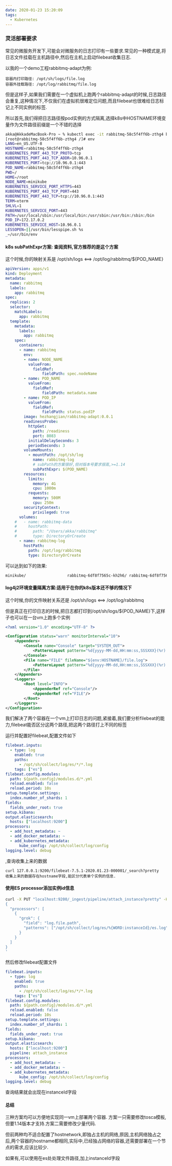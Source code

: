 ```yaml
---
date: 2020-01-23 15:20:09
tags:
  - Kubernetes
---
```

### 灵活部署要求

常见的微服务开发下,可能会对微服务的日志打印有一些要求.常见的一种模式是,将日志文件挂载在主机路径中,然后在主机上启动filebeat收集日志.

以我的一个demo工程rabbitmq-adapt为例: 

```
容器内打印路径: /opt/sh/logs/file.log
容器外挂载路径: /opt/log/rabbitmq/file.log
```

但是这样子,如果我们需要在一个虚拟机上跑两个rabbitmq-adapt的时候,日志路径会重复,这种情况下,不仅我们在虚拟机很难定位问题,而且filebeat也很难给日志标记上不同实例的标签.

所以首先,我们得把日志路径按pod实例的方式隔离,选择k8s中HOSTNAME环境变量作为文件路径前缀是一个不错的选择

```bash
akka@AkkadeMacBook-Pro ~ % kubectl exec -it rabbitmq-58c5f4ff6b-zthg4 bash
[root@rabbitmq-58c5f4ff6b-zthg4 /]# env
LANG=en_US.UTF-8
HOSTNAME=rabbitmq-58c5f4ff6b-zthg4
KUBERNETES_PORT_443_TCP_PROTO=tcp
KUBERNETES_PORT_443_TCP_ADDR=10.96.0.1
KUBERNETES_PORT=tcp://10.96.0.1:443
POD_NAME=rabbitmq-58c5f4ff6b-zthg4
PWD=/
HOME=/root
NODE_NAME=minikube
KUBERNETES_SERVICE_PORT_HTTPS=443
KUBERNETES_PORT_443_TCP_PORT=443
KUBERNETES_PORT_443_TCP=tcp://10.96.0.1:443
TERM=xterm
SHLVL=1
KUBERNETES_SERVICE_PORT=443
PATH=/usr/local/sbin:/usr/local/bin:/usr/sbin:/usr/bin:/sbin:/bin
POD_IP=172.17.0.2
KUBERNETES_SERVICE_HOST=10.96.0.1
LESSOPEN=||/usr/bin/lesspipe.sh %s
_=/usr/bin/env
```



#### k8s subPathExpr方案: 查阅资料,官方推荐的是这个方案

这个时候,你的映射关系是 /opt/sh/logs <==> /opt/log/rabbitmq/${POD_NAME}

```yaml
apiVersion: apps/v1
kind: Deployment
metadata:
  name: rabbitmq
  labels:
    app: rabbitmq
spec:
  replicas: 2
  selector:
    matchLabels:
      app: rabbitmq
  template:
    metadata:
      labels:
        app: rabbitmq
    spec:
      containers:
      - name: rabbitmq
        env:
        - name: NODE_NAME
          valueFrom:
            fieldRef:
                fieldPath: spec.nodeName        
        - name: POD_NAME
          valueFrom:
            fieldRef:
                fieldPath: metadata.name            
        - name: POD_IP
          valueFrom:
            fieldRef:
                fieldPath: status.podIP
        image: hezhangjian/rabbitmq-adapt:0.0.1
        readinessProbe:
          httpGet:
            path: /readiness
            port: 8083
          initialDelaySeconds: 3
          periodSeconds: 3
        volumeMounts:
          - mountPath: /opt/sh/log
            name: rabbitmq-log
            # subPath的方案很好,但对版本号要求很高,>=1.14
            subPathExpr: $(POD_NAME)
        resources:
          limits:
            memory: 4G
            cpu: 1000m
          requests:
            memory: 500M
            cpu: 250m
        securityContext:
            privileged: true
      volumes:
    #   - name: rabbitmq-data
    #     hostPath: 
    #       path: "/Users/akka/rabbitmq"
    #       type: DirectoryOrCreate        
      - name: rabbitmq-log
        hostPath:
          path: /opt/log/rabbitmq
          type: DirectoryOrCreate


```
可以达到如下的效果:
```bash
minikube/                  rabbitmq-6df8f7565c-kh2h6/ rabbitmq-6df8f7565c-ss92l/
```


#### log4j2环境变量隔离方案:适用于在你的k8s版本还不够的情况下

这个时候,你的文件映射关系还是 /opt/sh/logs <==> /opt/log/rabbitmq

但是真正在打印日志的时候,把日志都打印到/opt/sh/logs/${POD_NAME}下,这样子也可以在一台vm上跑多个实例

```xml
<?xml version="1.0" encoding="UTF-8" ?>

<Configuration status="warn" monitorInterval="10">
    <Appenders>
        <Console name="Console" target="SYSTEM_OUT">
            <PatternLayout pattern="%d{yyyy-MM-dd,HH:mm:ss,SSSXXX}(%r):%4p%X[%t#%T]%l-->%m%n"/>
        </Console>
        <File name="FILE" fileName="${env:HOSTNAME}/file.log">
            <PatternLayout pattern="%d{yyyy-MM-dd,HH:mm:ss,SSSXXX}(%r):%4p%X[%t#%T]%l-->%m%n"/>
        </File>
    </Appenders>
    <Loggers>
        <Root level="INFO">
            <AppenderRef ref="Console"/>
            <AppenderRef ref="FILE"/>
        </Root>
    </Loggers>
</Configuration>
```

我们解决了两个容器在一个vm上打印日志的问题,紧接着,我们要分析filebeat的能力,filebeat能否区分这两个路径,把这两个路径打上不同的标签

运行并配置好filebeat,配置文件如下

```yaml
filebeat.inputs:
  - type: log
    enabled: true
    paths:
      - /opt/sh/collect/log/es/*/*.log
    tags: ["es"]
filebeat.config.modules:
  path: ${path.config}/modules.d/*.yml
  reload.enabled: false
  reload.period: 10s
setup.template.settings:
  index.number_of_shards: 1
fields:
  fields_under_root: true
setup.kibana:
output.elasticsearch:
  hosts: ["localhost:9200"]
processors:
  - add_host_metadata: ~
  - add_docker_metadata: ~
  - add_kubernetes_metadata:
      kube_config: /opt/sh/collect/log/config
logging.level: debug
```





,查询收集上来的数据

```
curl 127.0.0.1:9200/filebeat-7.5.1-2020.01.23-000001/_search?pretty
收集上来的数据存在hostname字段,能区分代表单个实例的信息.
```

#### 使用ES processor添加实例id信息
```bash
curl -X PUT "localhost:9200/_ingest/pipeline/attach_instance?pretty" -H 'Content-Type: application/json' -d'
{
  "processors": [
    {
      "grok": {
        "field": "log.file.path",
        "patterns": ["/opt/sh/collect/log/es/%{WORD:instanceId}/es.log"]
      }
    }
  ]
}
'
```

然后修改filebeat配置文件

```yaml
filebeat.inputs:
  - type: log
    enabled: true
    paths:
      - /opt/sh/collect/log/es/*/*.log
    tags: ["es"]
filebeat.config.modules:
  path: ${path.config}/modules.d/*.yml
  reload.enabled: false
  reload.period: 10s
setup.template.settings:
  index.number_of_shards: 1
fields:
  fields_under_root: true
setup.kibana:
output.elasticsearch:
  hosts: ["localhost:9200"]
  pipeline: attach_instance
processors:
  - add_host_metadata: ~
  - add_docker_metadata: ~
  - add_kubernetes_metadata:
      kube_config: /opt/sh/collect/log/config
logging.level: debug
```
查询结果就会出现在instanceId字段

#### 总结

三种方案均可以方便地实现同一vm上部署两个容器. 方案一只需要修改tosca模板,但要1.14版本才支持.方案二需要修改少量代码. 

但前两种均不适合配置了hostnetwork,即独占主机的网络,原因,主机网络独占之后,两个容器的hostname都相同,实际中,已经独占网络的容器,还需要部署在一个节点的需求,应该比较少.

如果有,可以使用在es处处理文件路径,加上instanceId字段
